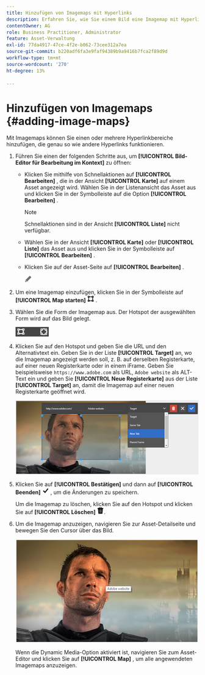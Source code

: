 ```yaml
---
title: Hinzufügen von Imagemaps mit Hyperlinks
description: Erfahren Sie, wie Sie einem Bild eine Imagemap mit Hyperlinks hinzufügen.
contentOwner: AG
role: Business Practitioner, Administrator
feature: Asset-Verwaltung
exl-id: 77da4917-47ce-4f2e-b062-73cee312a7ea
source-git-commit: b220adf6fa3e9faf94389b9a9416b7fca2f89d9d
workflow-type: tm+mt
source-wordcount: '270'
ht-degree: 13%

---
```


# Hinzufügen von Imagemaps {#adding-image-maps}

Mit Imagemaps können Sie einen oder mehrere Hyperlinkbereiche hinzufügen, die genau so wie andere Hyperlinks funktionieren.

1. Führen Sie einen der folgenden Schritte aus, um **[!UICONTROL Bild-Editor für Bearbeitung im Kontext]** zu öffnen:

   * Klicken Sie mithilfe von Schnellaktionen auf **[!UICONTROL Bearbeiten]** , die in der Ansicht **[!UICONTROL Karte]** auf einem Asset angezeigt wird. Wählen Sie in der Listenansicht das Asset aus und klicken Sie in der Symbolleiste auf die Option **[!UICONTROL Bearbeiten]** .

      >[!NOTE]
      >
      >Schnellaktionen sind in der Ansicht **[!UICONTROL Liste]** nicht verfügbar.

   * Wählen Sie in der Ansicht **[!UICONTROL Karte]** oder **[!UICONTROL Liste]** das Asset aus und klicken Sie in der Symbolleiste auf **[!UICONTROL Bearbeiten]** .
   * Klicken Sie auf der Asset-Seite auf **[!UICONTROL Bearbeiten]** .

      ![Bearbeitungsoption](assets/do-not-localize/edit_icon.png)

1. Um eine Imagemap einzufügen, klicken Sie in der Symbolleiste auf **[!UICONTROL Map starten]** ![Imagemap](assets/do-not-localize/image-map-icon.png) .
1. Wählen Sie die Form der Imagemap aus. Der Hotspot der ausgewählten Form wird auf das Bild gelegt.

   ![chlimage_1-422](assets/chlimage_1-422.png)

1. Klicken Sie auf den Hotspot und geben Sie die URL und den Alternativtext ein. Geben Sie in der Liste **[!UICONTROL Target]** an, wo die Imagemap angezeigt werden soll, z. B. auf derselben Registerkarte, auf einer neuen Registerkarte oder in einem iFrame. Geben Sie beispielsweise `https://www.adobe.com` als URL, `Adobe website` als ALT-Text ein und geben Sie **[!UICONTROL Neue Registerkarte]** aus der Liste **[!UICONTROL Target]** an, damit die Imagemap auf einer neuen Registerkarte geöffnet wird.

   ![chlimage_1-423](assets/chlimage_1-423.png)

1. Klicken Sie auf **[!UICONTROL Bestätigen]** und dann auf **[!UICONTROL Beenden]** ![Aktivieren Sie in der Symbolleiste die Option Fertig gestellt](assets/do-not-localize/check-ok-done-icon.png) , um die Änderungen zu speichern.

   Um die Imagemap zu löschen, klicken Sie auf den Hotspot und klicken Sie auf **[!UICONTROL Löschen]** ![Löschen](assets/do-not-localize/delete-solid-line.png).

1. Um die Imagemap anzuzeigen, navigieren Sie zur Asset-Detailseite und bewegen Sie den Cursor über das Bild.

   ![chlimage_1-426](assets/chlimage_1-426.png)

   Wenn die Dynamic Media-Option aktiviert ist, navigieren Sie zum Asset-Editor und klicken Sie auf **[!UICONTROL Map]** , um alle angewendeten Imagemaps anzuzeigen.
